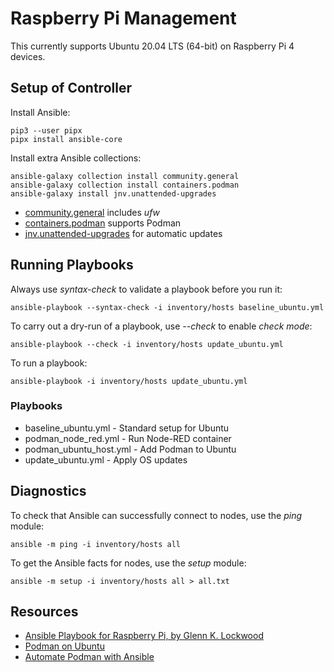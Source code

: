 # Raspberry Pi Management

This currently supports Ubuntu 20.04 LTS (64-bit) on Raspberry Pi 4 devices.

## Setup of Controller

Install Ansible:

    pip3 --user pipx
    pipx install ansible-core

Install extra Ansible collections: 

    ansible-galaxy collection install community.general
    ansible-galaxy collection install containers.podman
    ansible-galaxy install jnv.unattended-upgrades

- [community.general](https://docs.ansible.com/ansible/latest/collections/community/general/index.html) includes *ufw*
- [containers.podman](https://docs.ansible.com/ansible/latest/collections/containers/podman/index.html) supports Podman
- [jnv.unattended-upgrades](https://galaxy.ansible.com/jnv/unattended-upgrades) for automatic updates

## Running Playbooks

Always use *syntax-check* to validate a playbook before you run it:

    ansible-playbook --syntax-check -i inventory/hosts baseline_ubuntu.yml

To carry out a dry-run of a playbook, use *--check* to enable *check mode*:

    ansible-playbook --check -i inventory/hosts update_ubuntu.yml

To run a playbook:

    ansible-playbook -i inventory/hosts update_ubuntu.yml

### Playbooks

- baseline_ubuntu.yml - Standard setup for Ubuntu
- podman_node_red.yml - Run Node-RED container
- podman_ubuntu_host.yml - Add Podman to Ubuntu
- update_ubuntu.yml - Apply OS updates

## Diagnostics

To check that Ansible can successfully connect to nodes, use the *ping* module:

    ansible -m ping -i inventory/hosts all

To get the Ansible facts for nodes, use the *setup* module:

    ansible -m setup -i inventory/hosts all > all.txt

## Resources

- [Ansible Playbook for Raspberry Pi, by Glenn K. Lockwood](https://github.com/glennklockwood/rpi-ansible)
- [Podman on Ubuntu](https://www.atlantic.net/dedicated-server-hosting/how-to-install-and-use-podman-on-ubuntu-20-04/)
- [Automate Podman with Ansible](https://www.redhat.com/sysadmin/automate-podman-ansible)

